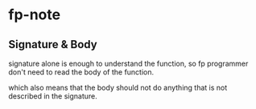 # fp-note

## Signature & Body

signature alone is enough to understand the function, so fp programmer don't need to read the body of the function.

which also means that the body should not do anything that is not described in the signature.
